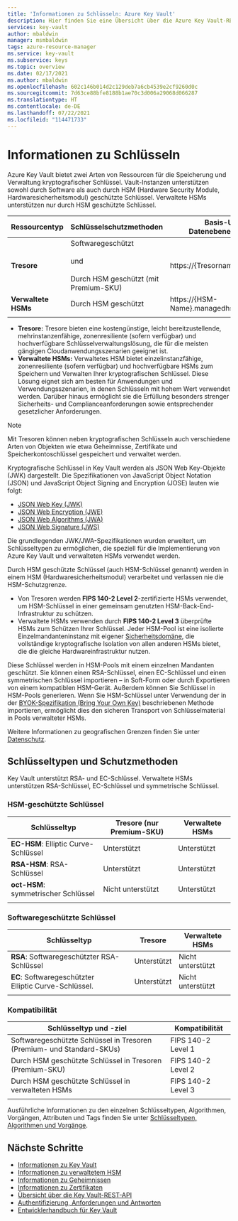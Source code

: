 ```yaml
---
title: 'Informationen zu Schlüsseln: Azure Key Vault'
description: Hier finden Sie eine Übersicht über die Azure Key Vault-REST-Schnittstelle sowie Informationen für Entwickler zu Schlüsseln.
services: key-vault
author: mbaldwin
manager: msmbaldwin
tags: azure-resource-manager
ms.service: key-vault
ms.subservice: keys
ms.topic: overview
ms.date: 02/17/2021
ms.author: mbaldwin
ms.openlocfilehash: 602c146b014d2c129deb7a6cb4539e2cf9260d0c
ms.sourcegitcommit: 7d63ce88bfe8188b1ae70c3d006a29068d066287
ms.translationtype: HT
ms.contentlocale: de-DE
ms.lasthandoff: 07/22/2021
ms.locfileid: "114471733"
---
```

# <a name="about-keys"></a>Informationen zu Schlüsseln

Azure Key Vault bietet zwei Arten von Ressourcen für die Speicherung und Verwaltung kryptografischer Schlüssel. Vault-Instanzen unterstützen sowohl durch Software als auch durch HSM (Hardware Security Module, Hardwaresicherheitsmodul) geschützte Schlüssel. Verwaltete HSMs unterstützen nur durch HSM geschützte Schlüssel. 

|Ressourcentyp|Schlüsselschutzmethoden|Basis-URL des Datenebenenendpunkts|
|--|--|--|
| **Tresore** | Softwaregeschützt<br/><br/>und<br/><br/>Durch HSM geschützt (mit Premium-SKU)</li></ul> | https://{Tresorname}.vault.azure.net |
| **Verwaltete HSMs** | Durch HSM geschützt | https://{HSM-Name}.managedhsm.azure.net |
||||

- **Tresore:** Tresore bieten eine kostengünstige, leicht bereitzustellende, mehrinstanzenfähige, zonenresiliente (sofern verfügbar) und hochverfügbare Schlüsselverwaltungslösung, die für die meisten gängigen Cloudanwendungsszenarien geeignet ist.
- **Verwaltete HSMs:** Verwaltetes HSM bietet einzelinstanzfähige, zonenresiliente (sofern verfügbar) und hochverfügbare HSMs zum Speichern und Verwalten Ihrer kryptografischen Schlüssel. Diese Lösung eignet sich am besten für Anwendungen und Verwendungsszenarien, in denen Schlüsseln mit hohem Wert verwendet werden. Darüber hinaus ermöglicht sie die Erfüllung besonders strenger Sicherheits- und Complianceanforderungen sowie entsprechender gesetzlicher Anforderungen. 

> [!NOTE]
> Mit Tresoren können neben kryptografischen Schlüsseln auch verschiedene Arten von Objekten wie etwa Geheimnisse, Zertifikate und Speicherkontoschlüssel gespeichert und verwaltet werden.

Kryptografische Schlüssel in Key Vault werden als JSON Web Key-Objekte (JWK) dargestellt. Die Spezifikationen von JavaScript Object Notation (JSON) und JavaScript Object Signing and Encryption (JOSE) lauten wie folgt:

-   [JSON Web Key (JWK)](https://tools.ietf.org/html/draft-ietf-jose-json-web-key)  
-   [JSON Web Encryption (JWE)](http://tools.ietf.org/html/draft-ietf-jose-json-web-encryption)  
-   [JSON Web Algorithms (JWA)](http://tools.ietf.org/html/draft-ietf-jose-json-web-algorithms)  
-   [JSON Web Signature (JWS)](https://tools.ietf.org/html/draft-ietf-jose-json-web-signature) 

Die grundlegenden JWK/JWA-Spezifikationen wurden erweitert, um Schlüsseltypen zu ermöglichen, die speziell für die Implementierung von Azure Key Vault und verwalteten HSMs verwendet werden. 

Durch HSM geschützte Schlüssel (auch HSM-Schlüssel genannt) werden in einem HSM (Hardwaresicherheitsmodul) verarbeitet und verlassen nie die HSM-Schutzgrenze. 

- Von Tresoren werden **FIPS 140-2 Level 2**-zertifizierte HSMs verwendet, um HSM-Schlüssel in einer gemeinsam genutzten HSM-Back-End-Infrastruktur zu schützen. 
- Verwaltete HSMs verwenden durch **FIPS 140-2 Level 3** überprüfte HSMs zum Schützen Ihrer Schlüssel. Jeder HSM-Pool ist eine isolierte Einzelmandanteninstanz mit eigener [Sicherheitsdomäne](../managed-hsm/security-domain.md), die vollständige kryptografische Isolation von allen anderen HSMs bietet, die die gleiche Hardwareinfrastruktur nutzen.

Diese Schlüssel werden in HSM-Pools mit einem einzelnen Mandanten geschützt. Sie können einen RSA-Schlüssel, einen EC-Schlüssel und einen symmetrischen Schlüssel importieren – in Soft-Form oder durch Exportieren von einem kompatiblen HSM-Gerät. Außerdem können Sie Schlüssel in HSM-Pools generieren. Wenn Sie HSM-Schlüssel unter Verwendung der in der [BYOK-Spezifikation (Bring Your Own Key)](../keys/byok-specification.md) beschriebenen Methode importieren, ermöglicht dies den sicheren Transport von Schlüsselmaterial in Pools verwalteter HSMs. 

Weitere Informationen zu geografischen Grenzen finden Sie unter [Datenschutz](https://azure.microsoft.com/support/trust-center/privacy/).

## <a name="key-types-and-protection-methods"></a>Schlüsseltypen und Schutzmethoden

Key Vault unterstützt RSA- und EC-Schlüssel. Verwaltete HSMs unterstützen RSA-Schlüssel, EC-Schlüssel und symmetrische Schlüssel. 

### <a name="hsm-protected-keys"></a>HSM-geschützte Schlüssel

|Schlüsseltyp|Tresore (nur Premium-SKU)|Verwaltete HSMs|
|--|--|--|
|**EC-HSM**: Elliptic Curve-Schlüssel | Unterstützt | Unterstützt|
|**RSA-HSM**: RSA-Schlüssel|Unterstützt|Unterstützt|
|**oct-HSM**: symmetrischer Schlüssel|Nicht unterstützt|Unterstützt|
|||

### <a name="software-protected-keys"></a>Softwaregeschützte Schlüssel

|Schlüsseltyp|Tresore|Verwaltete HSMs|
|--|--|--|
**RSA**: Softwaregeschützter RSA-Schlüssel|Unterstützt|Nicht unterstützt
**EC**: Softwaregeschützter Elliptic Curve-Schlüssel.|Unterstützt|Nicht unterstützt
|||

### <a name="compliance"></a>Kompatibilität

|Schlüsseltyp und -ziel|Kompatibilität|
|---|---|
|Softwaregeschützte Schlüssel in Tresoren (Premium- und Standard-SKUs) | FIPS 140-2 Level 1|
|Durch HSM geschützte Schlüssel in Tresoren (Premium-SKU)| FIPS 140-2 Level 2|
|Durch HSM geschützte Schlüssel in verwalteten HSMs|FIPS 140-2 Level 3|
|||



Ausführliche Informationen zu den einzelnen Schlüsseltypen, Algorithmen, Vorgängen, Attributen und Tags finden Sie unter [Schlüsseltypen, Algorithmen und Vorgänge](about-keys-details.md).

## <a name="next-steps"></a>Nächste Schritte
- [Informationen zu Key Vault](../general/overview.md)
- [Informationen zu verwaltetem HSM](../managed-hsm/overview.md)
- [Informationen zu Geheimnissen](../secrets/about-secrets.md)
- [Informationen zu Zertifikaten](../certificates/about-certificates.md)
- [Übersicht über die Key Vault-REST-API](../general/about-keys-secrets-certificates.md)
- [Authentifizierung, Anforderungen und Antworten](../general/authentication-requests-and-responses.md)
- [Entwicklerhandbuch für Key Vault](../general/developers-guide.md)
